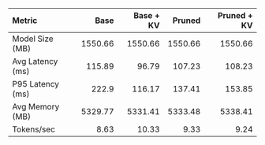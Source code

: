 | Metric           |    Base |   Base + KV |   Pruned |   Pruned + KV |
|:-----------------|--------:|------------:|---------:|--------------:|
| Model Size (MB)  | 1550.66 |     1550.66 |  1550.66 |       1550.66 |
| Avg Latency (ms) |  115.89 |       96.79 |   107.23 |        108.23 |
| P95 Latency (ms) |  222.9  |      116.17 |   137.41 |        153.85 |
| Avg Memory (MB)  | 5329.77 |     5331.41 |  5333.48 |       5338.41 |
| Tokens/sec       |    8.63 |       10.33 |     9.33 |          9.24 |